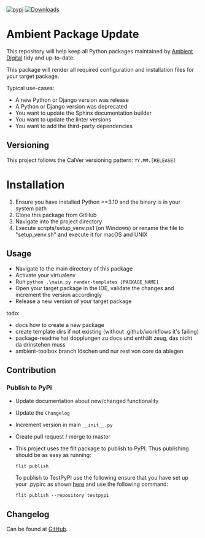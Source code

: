 [![pypi](https://img.shields.io/pypi/v/ambient-package-update.svg)](https://pypi.python.org/pypi/ambient-package-update/)
[![Downloads](https://pepy.tech/badge/ambient-package-update)](https://pepy.tech/project/ambient-package-update)

# Ambient Package Update

This repository will help keep all Python packages maintained by 
[Ambient Digital](https://ambient.digital) tidy and up-to-date.

This package will render all required configuration and installation files for your target package.

Typical use-cases:
* A new Python or Django version was release
* A Python or Django version was deprecated
* You want to update the Sphinx documentation builder
* You want to update the linter versions
* You want to add the third-party dependencies

## Versioning

This project follows the CalVer versioning pattern: `YY.MM.[RELEASE]`

# Installation

1. Ensure you have installed Python >=3.10 and the binary is in your system path
2. Clone this package from GitHub
3. Navigate into the project directory
4. Execute scripts/setup_venv.ps1 (on Windows) or rename the file to "setup_venv.sh" and execute it for macOS and UNIX

## Usage

* Navigate to the main directory of this package
* Activate your virtualenv
* Run `python .\main.py render-templates [PACKAGE_NAME]`
* Open your target package in the IDE, validate the changes and increment the version accordingly
* Release a new version of your target package

todo:
- docs how to create a new package
- create template dirs if not existing (without .github/workflows it's failing)
- package-readme hat dopplungen zu docs und enthält zeug, das nicht da drinstehen muss
- ambient-toolbox branch löschen und nur rest von core da ablegen

## Contribution

### Publish to PyPi

- Update documentation about new/changed functionality

- Update the `Changelog`

- Increment version in main `__init__.py`

- Create pull request / merge to master

- This project uses the flit package to publish to PyPI. Thus publishing should be as easy as running:
  ```
  flit publish
  ```

  To publish to TestPyPI use the following ensure that you have set up your .pypirc as
  shown [here](https://flit.readthedocs.io/en/latest/upload.html#using-pypirc) and use the following command:

  ```
  flit publish --repository testpypi
  ```

## Changelog

Can be found at [GitHub](https://github.com/ambient-innovation/ambient-package-update/blob/master/CHANGES.md).